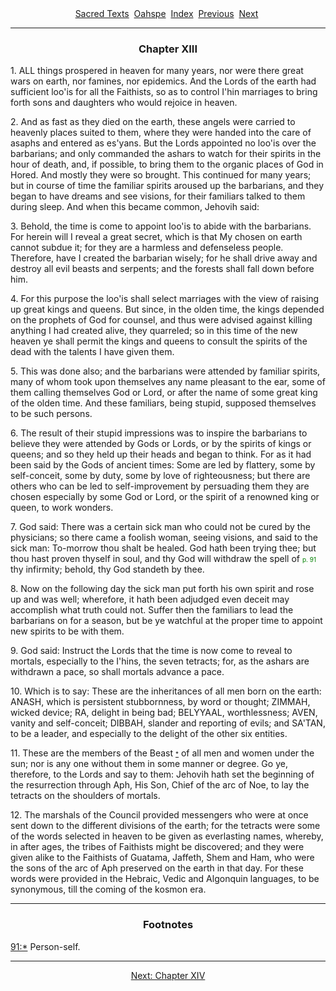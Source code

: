 <body>
 <center>
 <a href="../../index.htm">Sacred Texts</a> 
 <a href="../index.htm">Oahspe</a> 
 <a href="index.htm">Index</a> 
 <a href="oah69.htm">Previous</a> 
 <a href="oah71.htm">Next</a> 
 </center>
 <hr>
 
 <h3 align="CENTER">Chapter XIII</h3>
 <p>1. ALL things prospered in heaven for many years, nor were there great wars on earth, nor famines, nor epidemics. And the Lords of the earth had sufficient loo'is for all the Faithists, so as to control I'hin marriages to bring forth sons and daughters who would rejoice in heaven.</p>
 <p>2. And as fast as they died on the earth, these angels were carried to heavenly places suited to them, where they were handed into the care of asaphs and entered as es'yans. But the Lords appointed no loo'is over the barbarians; and only commanded the ashars to watch for their spirits in the hour of death, and, if possible, to bring them to the organic places of God in Hored. And mostly they were so brought. This continued for many years; but in course of time the familiar spirits aroused up the barbarians, and they began to have dreams and see visions, for their familiars talked to them during sleep. And when this became common, Jehovih said:</p>
 <p>3. Behold, the time is come to appoint loo'is to abide with the barbarians. For herein will I reveal a great secret, which is that My chosen on earth cannot subdue it; for they are a harmless and defenseless people. Therefore, have I created the barbarian wisely; for he shall drive away and destroy all evil beasts and serpents; and the forests shall fall down before him.</p>
 <p>4. For this purpose the loo'is shall select marriages with the view of raising up great kings and queens. But since, in the olden time, the kings depended on the prophets of God for counsel, and thus were advised against killing anything I had created alive, they quarreled; so in this time of the new heaven ye shall permit the kings and queens to consult the spirits of the dead with the talents I have given them.</p>
 <p>5. This was done also; and the barbarians were attended by familiar spirits, many of whom took upon themselves any name pleasant to the ear, some of them calling themselves God or Lord, or after the name of some great king of the olden time. And these familiars, being stupid, supposed themselves to be such persons.</p>
 <p>6. The result of their stupid impressions was to inspire the barbarians to believe they were attended by Gods or Lords, or by the spirits of kings or queens; and so they held up their heads and began to think. For as it had been said by the Gods of ancient times: Some are led by flattery, some by self-conceit, some by duty, some by love of righteousness; but there are others who can be led to self-improvement by persuading them they are chosen especially by some God or Lord, or the spirit of a renowned king or queen, to work wonders.</p>
 <p>7. God said: There was a certain sick man who could not be cured by the physicians; so there came a foolish woman, seeing visions, and said to the sick man: To-morrow thou shalt be healed. God hath been trying thee; but thou hast proven thyself in soul, and thy God will withdraw the spell of <a name="page_91"><font size="1" color="GREEN">p. 91</font></a> thy infirmity; behold, thy God standeth by thee.</p>
 <p>8. Now on the following day the sick man put forth his own spirit and rose up and was well; wherefore, it hath been adjudged even deceit may accomplish what truth could not. Suffer then the familiars to lead the barbarians on for a season, but be ye watchful at the proper time to appoint new spirits to be with them.</p>
 <p><a name="tetracts">9. God said: Instruct the Lords that the time is now come to reveal to mortals, especially to the I'hins, the seven tetracts; for, as the ashars are withdrawn a pace, so shall mortals advance a pace.</a></p>
 <p>10. Which is to say: These are the inheritances of all men born on the earth: ANASH, which is persistent stubbornness, by word or thought; ZIMMAH, wicked device; RA, delight in being bad; BELYYAAL, worthlessness; AVEN, vanity and self-conceit; DIBBAH, slander and reporting of evils; and SA'TAN, to be a leader, and especially to the delight of the other six entities.</p>
 <p>11. These are the members of the Beast <a name="fr_14"></a><a href="#fn_14"><font size="1">*</font></a> of all men and women under the sun; nor is any one without them in some manner or degree. Go ye, therefore, to the Lords and say to them: Jehovih hath set the beginning of the resurrection through Aph, His Son, Chief of the arc of Noe, to lay the tetracts on the shoulders of mortals.</p>
 <p>12. The marshals of the Council provided messengers who were at once sent down to the different divisions of the earth; for the tetracts were some of the words selected in heaven to be given as everlasting names, whereby, in after ages, the tribes of Faithists might be discovered; and they were given alike to the Faithists of Guatama, Jaffeth, Shem and Ham, who were the sons of the arc of Aph preserved on the earth in that day. For these words were provided in the Hebraic, Vedic and Algonquin languages, to be synonymous, till the coming of the kosmon era.</p>
 <hr>
 <h3 align="CENTER">Footnotes</h3>
 <p><a name="fn_14"></a><a href="oah70.htm#fr_14">91:*</a> Person-self.</p>
 <p></p><hr>
 <center>
 <a href="oah71.htm">Next: Chapter XIV</a></center>
 </body>